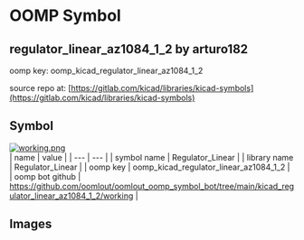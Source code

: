 # OOMP Symbol  
## regulator_linear_az1084_1_2  by arturo182  
  
oomp key: oomp_kicad_regulator_linear_az1084_1_2  
  
source repo at: [https://gitlab.com/kicad/libraries/kicad-symbols](https://gitlab.com/kicad/libraries/kicad-symbols)  
## Symbol  
  
[![working.png](working_600.png)](working.png)  
| name | value | 
| --- | --- | 
| symbol name | Regulator_Linear | 
| library name | Regulator_Linear | 
| oomp key | oomp_kicad_regulator_linear_az1084_1_2 | 
| oomp bot github | https://github.com/oomlout/oomlout_oomp_symbol_bot/tree/main/kicad_regulator_linear_az1084_1_2/working | 
## Images  
